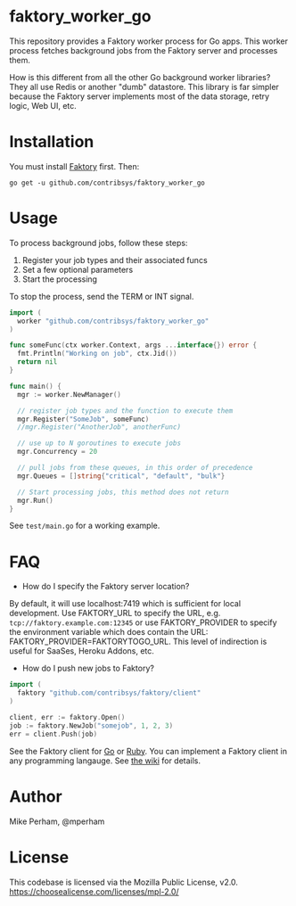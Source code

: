 # faktory_worker_go

This repository provides a Faktory worker process for Go apps.  This
worker process fetches background jobs from the Faktory server and processes them.

How is this different from all the other Go background worker libraries?
They all use Redis or another "dumb" datastore.  This library is far
simpler because the Faktory server implements most of the data storage, retry logic,
Web UI, etc.

# Installation

You must install [Faktory](https://github.com/contribsys/faktory) first.
Then:

```
go get -u github.com/contribsys/faktory_worker_go
```

# Usage

To process background jobs, follow these steps:

1. Register your job types and their associated funcs
2. Set a few optional parameters
3. Start the processing

To stop the process, send the TERM or INT signal.

```go
import (
  worker "github.com/contribsys/faktory_worker_go"
)

func someFunc(ctx worker.Context, args ...interface{}) error {
  fmt.Println("Working on job", ctx.Jid())
  return nil
}

func main() {
  mgr := worker.NewManager()

  // register job types and the function to execute them
  mgr.Register("SomeJob", someFunc)
  //mgr.Register("AnotherJob", anotherFunc)

  // use up to N goroutines to execute jobs
  mgr.Concurrency = 20

  // pull jobs from these queues, in this order of precedence
  mgr.Queues = []string{"critical", "default", "bulk"}

  // Start processing jobs, this method does not return
  mgr.Run()
}
```

See `test/main.go` for a working example.

# FAQ

* How do I specify the Faktory server location?

By default, it will use localhost:7419 which is sufficient for local development.
Use FAKTORY\_URL to specify the URL, e.g. `tcp://faktory.example.com:12345` or
use FAKTORY\_PROVIDER to specify the environment variable which does
contain the URL: FAKTORY\_PROVIDER=FAKTORYTOGO\_URL.  This level of
indirection is useful for SaaSes, Heroku Addons, etc.

* How do I push new jobs to Faktory?

```go
import (
  faktory "github.com/contribsys/faktory/client"
)

client, err := faktory.Open()
job := faktory.NewJob("somejob", 1, 2, 3)
err = client.Push(job)
```

See the Faktory client for
[Go](https://github.com/contribsys/faktory/blob/master/client/client.go) or
[Ruby](https://github.com/contribsys/faktory-ruby/blob/master/lib/faktory/client.rb).
You can implement a Faktory client in any programming langauge.
See [the wiki](https://github.com/contribsys/faktory/wiki) for details.

# Author

Mike Perham, @mperham

# License

This codebase is licensed via the Mozilla Public License, v2.0. https://choosealicense.com/licenses/mpl-2.0/
